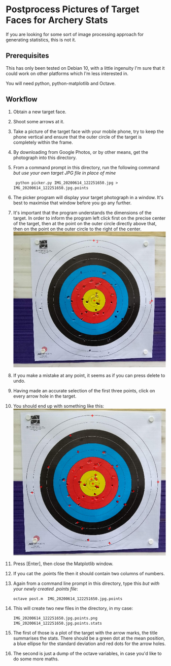 # Postprocess Pictures of Target Faces for Archery Stats

If you are looking for some sort of image processing approach 
for generating statistics, this is not it.

## Prerequisites

This has only been tested on Debian 10, with a little ingenuity 
I'm sure that it could work on other platforms which I'm less 
interested in.

You will need python, python-matplotlib and Octave.

## Workflow

1. Obtain a new target face.
2. Shoot some arrows at it.
3. Take a picture of the target face with your mobile phone, try to keep the phone vertical and ensure that the outer circle of the target is completely within the frame. 
4. By downloading from Google Photos, or by other means, get the photograph into this directory.
5. From a command prompt in this directory, run the following command _but use your own target JPG file in place of mine_

        python picker.py IMG_20200614_122251650.jpg > IMG_20200614_122251650.jpg.points

6. The picker program will display your target photograph in a window. It's best to maximise that window before you go any further.
7. It's important that the program understands the dimensions of the target. In order to inform the program left click first on the precise center of the target, then at the point on the outer circle directly above that, then on the point on the outer circle to the right of the center. ![First three points](./2020-06-14_19-28.png)
8. If you make a mistake at any point, it seems as if you can press delete to undo.
9. Having made an accurate selection of the first three points, click on every arrow hole in the target.
10. You should end up with something like this: ![All points added](./2020-06-14_19-40.png)
11. Press [Enter], then close the Matplotlib window.
12. If you cat the .points file then it should contain two columns of numbers.
13. Again from a command line prompt in this directory, type this _but with your newly created .points file_:

        octave post.m  IMG_20200614_122251650.jpg.points

14. This will create two new files in the directory, in my case:

        IMG_20200614_122251650.jpg.points.png
        IMG_20200614_122251650.jpg.points.stats 

15. The first of those is a plot of the target with the arrow marks, the title summarises the stats. There should be a green dot at the mean position, a blue ellipse for the standard deviation and red dots for the arrow holes.
16. The second is just a dump of the octave variables, in case you'd like to do some more maths.






